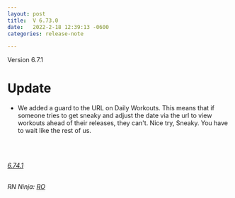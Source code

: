 ```yaml
---
layout: post
title:  V 6.73.0
date:   2022-2-18 12:39:13 -0600
categories: release-note

---
```

Version 6.7.1  

# Update
- We added a guard to the URL on Daily Workouts. This means that if someone tries to get sneaky and adjust the date via the url to view workouts ahead of their releases, they can't. Nice try, Sneaky. You have to wait like the rest of us. 

<br/>




<br/>


*[6.74.1](https://github.com/streetparking/my-streetparking/releases/tag/v6.74.1)*
<br/>
<br/>
 
_RN Ninja: [RO](https://github.com/robyanna)_
 
 
 
